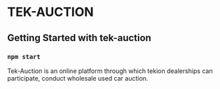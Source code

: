 # TEK-AUCTION

## Getting Started with tek-auction

### `npm start`

Tek-Auction is an online platform through which tekion dealerships can participate, conduct wholesale used car auction.
